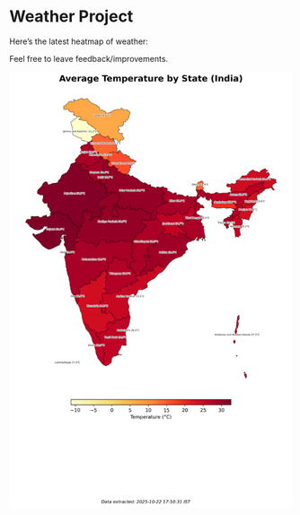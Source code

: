 # Weather Project

Here’s the latest heatmap of weather:

Feel free to leave feedback/improvements.

![India Heatmap](docs/assets/india_heatmap.png?v=F8C2B1)
